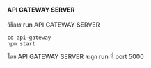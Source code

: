 #### API GATEWAY SERVER

วิธีการ run API GATEWAY SERVER

```
cd api-gateway
npm start
```

โดย API GATEWAY SERVER จะถูก run ที่ port 5000
